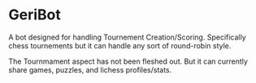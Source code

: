 # GeriBot

A bot designed for handling Tournement Creation/Scoring. Specifically chess tournements but it can handle any sort of round-robin style.


The Tournmament aspect has not been fleshed out. But it can currently share games, puzzles, and lichess profiles/stats.
